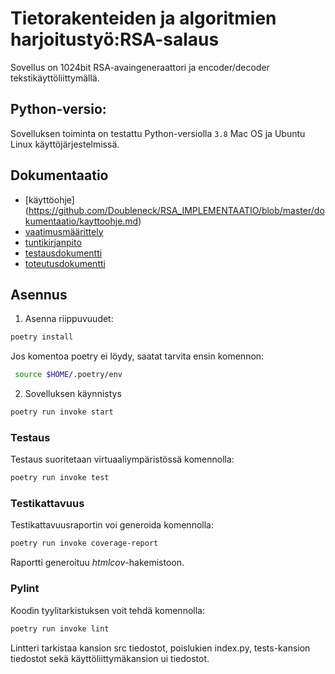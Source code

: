 # Tietorakenteiden ja algoritmien harjoitustyö:RSA-salaus

Sovellus on 1024bit RSA-avaingeneraattori ja encoder/decoder tekstikäyttöliittymällä. 
 
##  Python-versio:

Sovelluksen toiminta on testattu Python-versiolla `3.8` Mac OS ja Ubuntu Linux käyttöjärjestelmissä.

## Dokumentaatio

- [käyttöohje] (https://github.com/Doubleneck/RSA_IMPLEMENTAATIO/blob/master/dokumentaatio/kayttoohje.md)  
- [vaatimusmäärittely](https://github.com/Doubleneck/RSA_IMPLEMENTAATIO/blob/master/dokumentaatio/vaatimusmaarittely.md)  
- [tuntikirjanpito](https://github.com/Doubleneck/RSA_IMPLEMENTAATIO/blob/master/dokumentaatio/tuntikirjanpito.md)
- [testausdokumentti](https://github.com/Doubleneck/RSA_IMPLEMENTAATIO/blob/master/dokumentaatio/testausdokumentti.md)  
- [toteutusdokumentti](https://github.com/Doubleneck/RSA_IMPLEMENTAATIO/blob/master/dokumentaatio/toteutusdokumentti.md)  

## Asennus

1. Asenna riippuvuudet:
```bash
poetry install
```
Jos komentoa poetry ei löydy, saatat tarvita ensin komennon:
```bash
 source $HOME/.poetry/env
```
2. Sovelluksen käynnistys
```bash
poetry run invoke start
```
### Testaus

Testaus suoritetaan virtuaaliympäristössä komennolla:
```bash
poetry run invoke test
```
### Testikattavuus

Testikattavuusraportin voi generoida komennolla:
```bash
poetry run invoke coverage-report 
```
Raportti generoituu _htmlcov_-hakemistoon.

### Pylint

Koodin tyylitarkistuksen voit tehdä komennolla:
```bash
poetry run invoke lint 
```
Lintteri tarkistaa kansion src tiedostot, poislukien index.py, tests-kansion tiedostot sekä käyttöliittymäkansion ui tiedostot.

